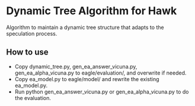 # Dynamic Tree Algorithm for Hawk
Algorithm to maintain a dynamic tree structure that adapts to the speculation process.

## How to use
- Copy dynamic_tree.py, gen_ea_answer_vicuna.py, gen_ea_alpha_vicuna.py to eagle/evaluation/, and overwrite if needed.
- Copy ea_model.py to eagle/model/ and rewrite the existing ea_model.py.
- Run python gen_ea_answer_vicuna.py or gen_ea_alpha_vicuna.py to do the evaluation.
